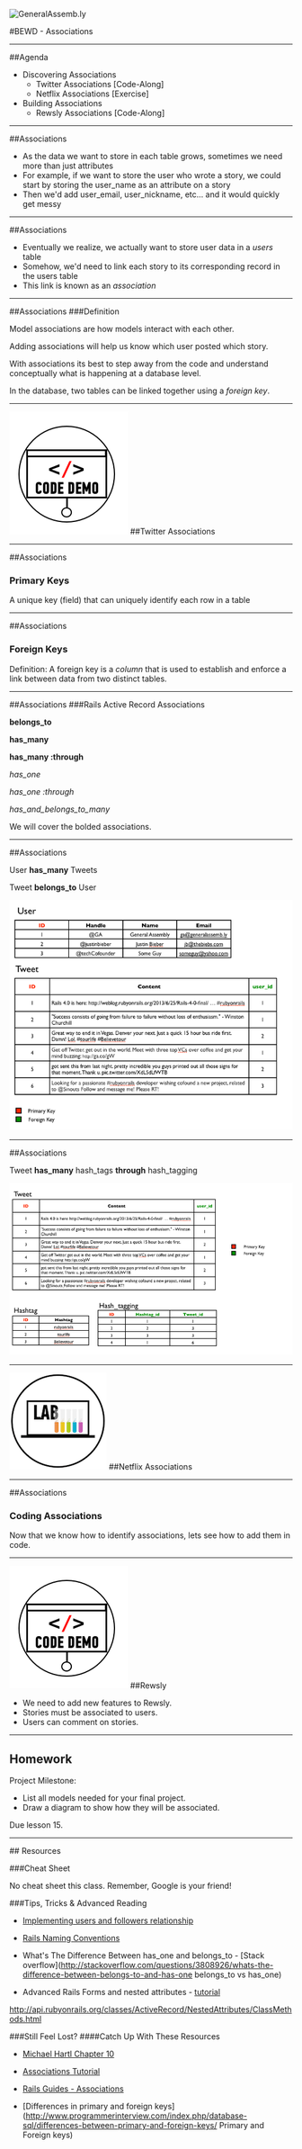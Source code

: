 ![GeneralAssemb.ly](https://github.com/generalassembly/ga-ruby-on-rails-for-devs/raw/master/images/ga.png "GeneralAssemb.ly")

#BEWD - Associations

---


##Agenda

*	Discovering Associations
	*	Twitter Associations [Code-Along]
	*	Netflix Associations [Exercise]
*	Building Associations
	*	Rewsly Associations [Code-Along]

---

##Associations

* As the data we want to store in each table grows, sometimes we need more than just attributes
* For example, if we want to store the user who wrote a story, we could start by storing the user_name as an attribute on a story
* Then we'd add user_email, user_nickname, etc… and it would quickly get messy

---


##Associations

* Eventually we realize, we actually want to store user data in a _users_ table
* Somehow, we'd need to link each story to its corresponding record in the users table
* This link is known as an _association_

---


##Associations
###Definition

Model associations are how models interact with each other.

Adding associations will help us know which user posted which story.

With associations its best to step away from the code and understand conceptually what is happening at a database level.

In the database, two tables can be linked together using a _foreign key_.

---

<img id ='icon' src="../../assets/ICL_icons/Code_along_icon_md.png">
##Twitter Associations


---

##Associations
### Primary Keys

A unique key (field) that can uniquely identify each row in a table


---

##Associations
### Foreign Keys

Definition: A foreign key is a _column_ that is used to establish and enforce a link between data from two distinct tables.

---


##Associations
###Rails Active Record Associations

__belongs_to__

__has_many__

__has_many :through__

_has_one_

_has_one :through_

_has_and_belongs_to_many_


We will cover the bolded associations.

---

##Associations

User __has_many__ Tweets

Tweet __belongs_to__ User

![](../../assets/rails/has_many_belongs_to.png)

---


##Associations

Tweet __has_many__ hash_tags __through__ hash_tagging


![](../../assets/rails/has_many_through.png)


---

<img id ='icon' src="../../assets/ICL_icons/Exercise_icon_md.png">
##Netflix Associations

---

##Associations
### Coding Associations

Now that we know how to identify associations, lets see how to add them in code.


---


<img id ='icon' src="../../assets/ICL_icons/Code_along_icon_md.png">
##Rewsly

*	We need to add new features to Rewsly.
*	Stories must be associated to users.
*	Users can comment on stories.

---


## Homework

Project Milestone:

*	List all models needed for your final project.
*	Draw a diagram to show how they will be associated.

Due lesson 15.

---

<div id="resources">
## Resources

###Cheat Sheet

No cheat sheet this class. Remember, Google is your friend!


###Tips, Tricks & Advanced Reading

*	[Implementing users and followers relationship](http://blog.teamtreehouse.com/what-is-a-has_many-through-association-in-ruby-on-rails-treehouse-quick-tip)

*	[Rails Naming Conventions](http://itsignals.cascadia.com.au/?p=7)

*	What's The Difference Between has_one and belongs_to - [Stack overflow](http://stackoverflow.com/questions/3808926/whats-the-difference-between-belongs-to-and-has-one belongs_to vs has_one)

*	Advanced Rails Forms and nested attributes - [tutorial](http://rubysource.com/complex-rails-forms-with-nested-attributes/)

http://api.rubyonrails.org/classes/ActiveRecord/NestedAttributes/ClassMethods.html




###Still Feel Lost?
####Catch Up With These Resources

*	[Michael Hartl Chapter 10](http://ruby.railstutorial.org/chapters/user-microposts#top)


*	[Associations Tutorial](http://net.tutsplus.com/tutorials/ruby/active-record-the-rails-database-bridge/)


*	[Rails Guides - Associations](http://guides.rubyonrails.org/association_basics.html)


*	[Differences in primary and foreign keys](http://www.programmerinterview.com/index.php/database-sql/differences-between-primary-and-foreign-keys/ Primary and Foreign keys)
